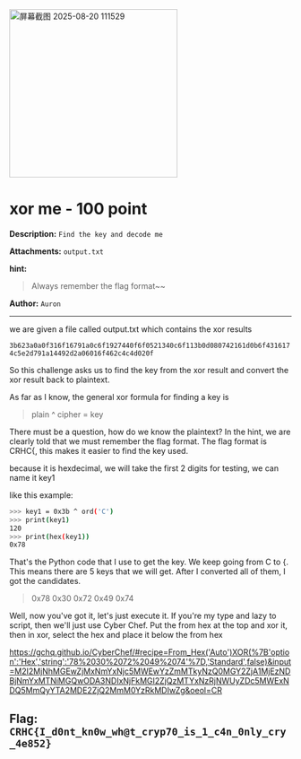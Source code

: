 <img width="300" height="300" alt="屏幕截图 2025-08-20 111529" src="https://github.com/user-attachments/assets/fdda2ce4-65e1-4093-a83b-fadafbb434c7" />

# xor me - 100 point

**Description:** `Find the key and decode me`

**Attachments:** `output.txt`

**hint:**
> Always remember the flag format~~

**Author:** `Auron`

---
we are given a file called output.txt which contains the xor results

`3b623a0a0f316f16791a0c6f1927440f6f0521340c6f113b0d080742161d0b6f4316174c5e2d791a14492d2a06016f462c4c4d020f`

So this challenge asks us to find the key from the xor result and convert the xor result back to plaintext.

As far as I know, the general xor formula for finding a key is
> plain ^ cipher = key

There must be a question, how do we know the plaintext? In the hint, we are clearly told that we must remember the flag format. The flag format is CRHC{, this makes it easier to find the key used.

because it is hexdecimal, we will take the first 2 digits for testing, we can name it key1

like this example:
```bash
>>> key1 = 0x3b ^ ord('C')
>>> print(key1)
120
>>> print(hex(key1))
0x78
```

That's the Python code that I use to get the key. We keep going from C to {. This means there are 5 keys that we will get. After I converted all of them, I got the candidates.
> 0x78
> 0x30
> 0x72
> 0x49
> 0x74

Well, now you've got it, let's just execute it. If you're my type and lazy to script, then we'll just use Cyber Chef. Put the from hex at the top and xor it, then in xor, select the hex and place it below the from hex

https://gchq.github.io/CyberChef/#recipe=From_Hex('Auto')XOR(%7B'option':'Hex','string':'78%2030%2072%2049%2074'%7D,'Standard',false)&input=M2I2MjNhMGEwZjMxNmYxNjc5MWEwYzZmMTkyNzQ0MGY2ZjA1MjEzNDBjNmYxMTNiMGQwODA3NDIxNjFkMGI2ZjQzMTYxNzRjNWUyZDc5MWExNDQ5MmQyYTA2MDE2ZjQ2MmM0YzRkMDIwZg&oeol=CR

## **Flag:** `CRHC{I_d0nt_kn0w_wh@t_cryp70_is_1_c4n_0nly_cry_4e852}`
